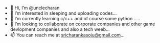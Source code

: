 - 👋 Hi, I’m @unclecharan
- 👀 I’m interested in sleeping and uploading codes...
- 🌱 I’m currently learning c/c++ and of course some python .....
- 💞️ I’m looking to collaborate on corporate companies and other game devlopment companies and also a tech weeb...
- 📫 You can reach me at sricharankasoju@gmail.com...

<!---
unclecharan/unclecharan is a ✨ special ✨ repository because its `README.md` (this file) appears on your GitHub profile.
You can click the Preview link to take a look at your changes.
--->
